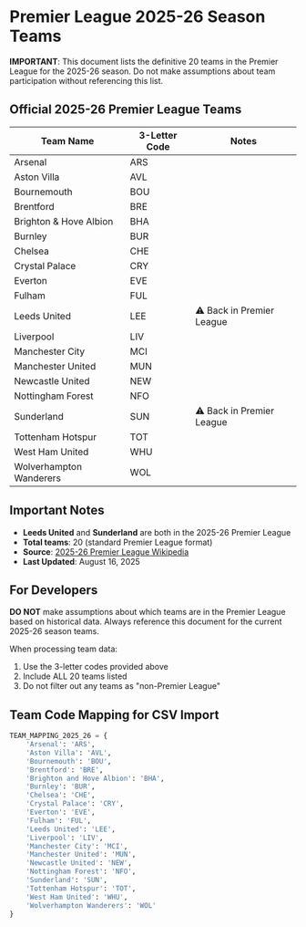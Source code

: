 # Premier League 2025-26 Season Teams

**IMPORTANT**: This document lists the definitive 20 teams in the Premier League for the 2025-26 season. Do not make assumptions about team participation without referencing this list.

## Official 2025-26 Premier League Teams

| Team Name | 3-Letter Code | Notes |
|-----------|---------------|-------|
| Arsenal | ARS | |
| Aston Villa | AVL | |
| Bournemouth | BOU | |
| Brentford | BRE | |
| Brighton & Hove Albion | BHA | |
| Burnley | BUR | |
| Chelsea | CHE | |
| Crystal Palace | CRY | |
| Everton | EVE | |
| Fulham | FUL | |
| Leeds United | LEE | ⚠️ Back in Premier League |
| Liverpool | LIV | |
| Manchester City | MCI | |
| Manchester United | MUN | |
| Newcastle United | NEW | |
| Nottingham Forest | NFO | |
| Sunderland | SUN | ⚠️ Back in Premier League |
| Tottenham Hotspur | TOT | |
| West Ham United | WHU | |
| Wolverhampton Wanderers | WOL | |

## Important Notes

- **Leeds United** and **Sunderland** are both in the 2025-26 Premier League
- **Total teams**: 20 (standard Premier League format)
- **Source**: [2025-26 Premier League Wikipedia](https://en.wikipedia.org/wiki/2025%E2%80%9326_Premier_League)
- **Last Updated**: August 16, 2025

## For Developers

**DO NOT** make assumptions about which teams are in the Premier League based on historical data. Always reference this document for the current 2025-26 season teams.

When processing team data:
1. Use the 3-letter codes provided above
2. Include ALL 20 teams listed
3. Do not filter out any teams as "non-Premier League"

## Team Code Mapping for CSV Import

```python
TEAM_MAPPING_2025_26 = {
    'Arsenal': 'ARS',
    'Aston Villa': 'AVL', 
    'Bournemouth': 'BOU',
    'Brentford': 'BRE',
    'Brighton and Hove Albion': 'BHA',
    'Burnley': 'BUR',
    'Chelsea': 'CHE',
    'Crystal Palace': 'CRY',
    'Everton': 'EVE',
    'Fulham': 'FUL',
    'Leeds United': 'LEE',
    'Liverpool': 'LIV',
    'Manchester City': 'MCI',
    'Manchester United': 'MUN',
    'Newcastle United': 'NEW',
    'Nottingham Forest': 'NFO',
    'Sunderland': 'SUN',
    'Tottenham Hotspur': 'TOT',
    'West Ham United': 'WHU',
    'Wolverhampton Wanderers': 'WOL'
}
```